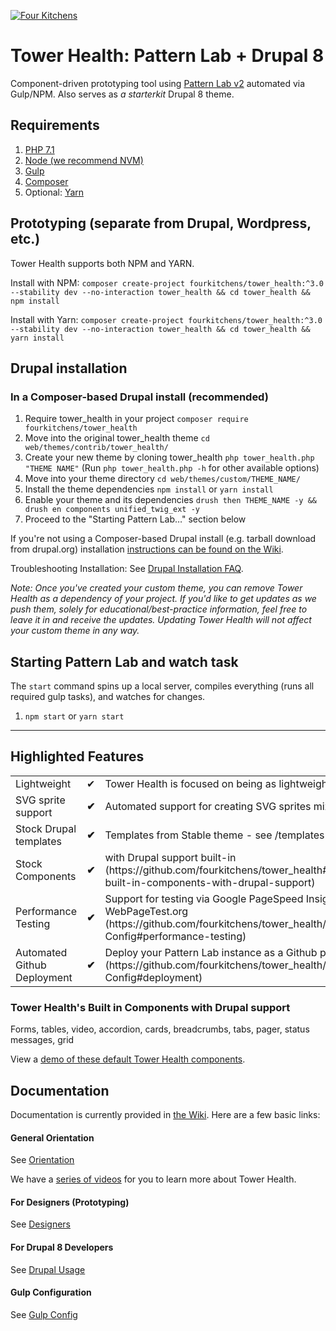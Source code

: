 [![Four Kitchens](https://img.shields.io/badge/4K-Four%20Kitchens-35AA4E.svg)](https://fourkitchens.com/)

# Tower Health: Pattern Lab + Drupal 8

Component-driven prototyping tool using [Pattern Lab v2](http://patternlab.io/) automated via Gulp/NPM. Also serves as _a starterkit_ Drupal 8 theme.

## Requirements

1.  [PHP 7.1](http://www.php.net/)
2.  [Node (we recommend NVM)](https://github.com/creationix/nvm)
3.  [Gulp](http://gulpjs.com/)
4.  [Composer](https://getcomposer.org/)
5.  Optional: [Yarn](https://github.com/yarnpkg/yarn)

## Prototyping (separate from Drupal, Wordpress, etc.)

Tower Health supports both NPM and YARN.

Install with NPM:
`composer create-project fourkitchens/tower_health:^3.0 --stability dev --no-interaction tower_health && cd tower_health && npm install`

Install with Yarn:
`composer create-project fourkitchens/tower_health:^3.0 --stability dev --no-interaction tower_health && cd tower_health && yarn install`

## Drupal installation

### In a Composer-based Drupal install (recommended)

1. Require tower_health in your project `composer require fourkitchens/tower_health`
2. Move into the original tower_health theme `cd web/themes/contrib/tower_health/`
3. Create your new theme by cloning tower_health `php tower_health.php "THEME NAME"` (Run `php tower_health.php -h` for other available options)
4. Move into your theme directory `cd web/themes/custom/THEME_NAME/`
5. Install the theme dependencies `npm install` or `yarn install`
6. Enable your theme and its dependencies `drush then THEME_NAME -y && drush en components unified_twig_ext -y`
7. Proceed to the "Starting Pattern Lab…" section below

If you're not using a Composer-based Drupal install (e.g. tarball download from drupal.org) installation [instructions can be found on the Wiki](https://github.com/fourkitchens/tower_health/wiki/Installation).

Troubleshooting Installation: See [Drupal Installation FAQ](https://github.com/fourkitchens/tower_health/wiki/Installation#drupal-installation-faq).

_Note: Once you've created your custom theme, you can remove Tower Health as a dependency of your project. If you'd like to get updates as we push them, solely for educational/best-practice information, feel free to leave it in and receive the updates. Updating Tower Health will not affect your custom theme in any way._

## Starting Pattern Lab and watch task

The `start` command spins up a local server, compiles everything (runs all required gulp tasks), and watches for changes.

1.  `npm start` or `yarn start`

---

## Highlighted Features

<table><tbody>
<tr><td>Lightweight</td><td>✔</td><td>Tower Health is focused on being as lightweight as possible.</td></tr>
<tr><td>SVG sprite support </td><td><strong>✔</strong></td><td>Automated support for creating SVG sprites mixins/classes.</td></tr>
<tr><td>Stock Drupal templates </td><td><strong>✔</strong></td><td>Templates from Stable theme - see /templates directory</td></tr>
<tr><td>Stock Components </td><td><strong>✔</strong></td><td>with Drupal support built-in (https://github.com/fourkitchens/tower_health#tower_healths-built-in-components-with-drupal-support)</td></tr>
<tr><td>Performance Testing </td><td><strong>✔</strong></td><td>Support for testing via Google PageSpeed Insights and WebPageTest.org (https://github.com/fourkitchens/tower_health/wiki/Gulp-Config#performance-testing)</td></tr>
<tr><td>Automated Github Deployment </td><td><strong>✔</strong></td><td>Deploy your Pattern Lab instance as a Github page (https://github.com/fourkitchens/tower_health/wiki/Gulp-Config#deployment)</td></tr>
</tbody></table>

<h3 id="components">Tower Health's Built in Components with Drupal support</h3>
Forms, tables, video, accordion, cards, breadcrumbs, tabs, pager, status messages, grid

View a [demo of these default Tower Health components](https://fourkitchens.github.io/tower_health/pattern-lab/public/).

## Documentation

Documentation is currently provided in [the Wiki](https://github.com/fourkitchens/tower_health/wiki). Here are a few basic links:

#### General Orientation

See [Orientation](https://github.com/fourkitchens/tower_health/wiki/Orientation)

We have a [series of videos](https://www.youtube.com/playlist?list=PLO9S6JjNqWsGMQLDfE8Ekt0ryrGa3g4km) for you to learn more about Tower Health.

#### For Designers (Prototyping)

See [Designers](https://github.com/fourkitchens/tower_health/wiki/For-Designers)

#### For Drupal 8 Developers

See [Drupal Usage](https://github.com/fourkitchens/tower_health/wiki/Drupal-Usage)

#### Gulp Configuration

See [Gulp Config](https://github.com/fourkitchens/tower_health/wiki/Gulp-Config)
